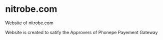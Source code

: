 # nitrobe.com
Website of nitrobe.com

Website is created to satify the Approvers of Phonepe Payement Gateway
